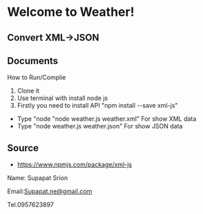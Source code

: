 Welcome to Weather!
===================
Convert XML->JSON
----------


Documents
-------------

How to Run/Complie
1. Clone it
2. Use terminal with install node js
3. Firstly you need to install API "npm install --save xml-js"

* Type "node "node weather.js weather.xml" For show XML data
* Type "node weather.js weather.json" For show JSON data

Source
-------------
* https://www.npmjs.com/package/xml-js

Name: Supapat Srion  


Email:Supapat.ne@gmail.com



Tel.0957623897

